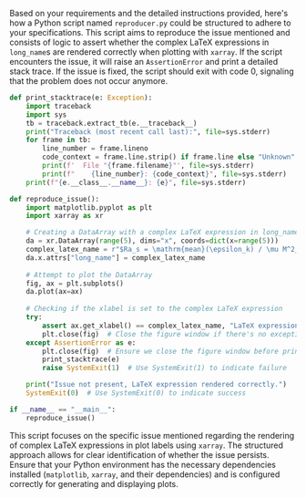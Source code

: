 Based on your requirements and the detailed instructions provided, here's how a Python script named `reproducer.py` could be structured to adhere to your specifications. This script aims to reproduce the issue mentioned and consists of logic to assert whether the complex LaTeX expressions in `long_name`s are rendered correctly when plotting with `xarray`. If the script encounters the issue, it will raise an `AssertionError` and print a detailed stack trace. If the issue is fixed, the script should exit with code 0, signaling that the problem does not occur anymore.

```python
def print_stacktrace(e: Exception):
    import traceback
    import sys
    tb = traceback.extract_tb(e.__traceback__)
    print("Traceback (most recent call last):", file=sys.stderr)
    for frame in tb:
        line_number = frame.lineno
        code_context = frame.line.strip() if frame.line else "Unknown"
        print(f'  File "{frame.filename}"', file=sys.stderr)
        print(f"    {line_number}: {code_context}", file=sys.stderr)
    print(f"{e.__class__.__name__}: {e}", file=sys.stderr)

def reproduce_issue():
    import matplotlib.pyplot as plt
    import xarray as xr

    # Creating a DataArray with a complex LaTeX expression in long_name
    da = xr.DataArray(range(5), dims="x", coords=dict(x=range(5)))
    complex_latex_name = r"$Ra_s = \mathrm{mean}(\epsilon_k) / \mu M^2_\infty$"
    da.x.attrs["long_name"] = complex_latex_name
    
    # Attempt to plot the DataArray
    fig, ax = plt.subplots()
    da.plot(ax=ax)
    
    # Checking if the xlabel is set to the complex LaTeX expression
    try:
        assert ax.get_xlabel() == complex_latex_name, "LaTeX expression was not rendered correctly."
        plt.close(fig)  # Close the figure window if there's no exception
    except AssertionError as e:
        plt.close(fig)  # Ensure we close the figure window before printing the stack trace
        print_stacktrace(e)
        raise SystemExit(1)  # Use SystemExit(1) to indicate failure

    print("Issue not present, LaTeX expression rendered correctly.")
    SystemExit(0)  # Use SystemExit(0) to indicate success

if __name__ == "__main__":
    reproduce_issue()
```
This script focuses on the specific issue mentioned regarding the rendering of complex LaTeX expressions in plot labels using `xarray`. The structured approach allows for clear identification of whether the issue persists. Ensure that your Python environment has the necessary dependencies installed (`matplotlib`, `xarray`, and their dependencies) and is configured correctly for generating and displaying plots.